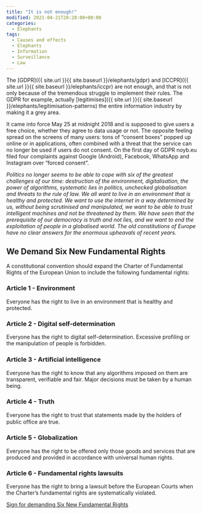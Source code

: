 ```yaml
---
title: "It is not enough!"
modified: 2021-04-21T20:28:00+00:00
categories:
  - Elephants
tags:
  - Causes and effects
  - Elephants
  - Information
  - Surveillance
  - Law
---
```


The [GDPR]({{ site.url }}{{ site.baseurl }}/elephants/gdpr) and [ICCPR]({{ site.url }}{{ site.baseurl }}/elephants/iccpr) are not enough, and that is not only because of the tremendous struggle to implement their rules. The GDPR for example, actually [legitimises]({{ site.url }}{{ site.baseurl }}/elephants/legitimisation-patterns) the entire information industry by making it a grey area. 

It came into force May 25 at midnight 2018 and is supposed to give users a free choice, whether they agree to data usage or not. The opposite feeling spread on the screens of many users: tons of “consent boxes” popped up online or in applications, often combined with a threat that the service can no longer be used if users do not consent. On the first day of GDPR noyb.eu filed four complaints against Google (Android), Facebook, WhatsApp and Instagram over “forced consent”. 

_Politics no longer seems to be able to cope with six of the greatest challenges of our time: destruction of the environment, digitalisation, the power of algorithms, systematic lies in politics, unchecked globalisation and threats to the rule of law. We all want to live in an environment that is healthy and protected. We want to use the internet in a way determined by us, without being scrutinised and manipulated, we want to be able to trust intelligent machines and not be threatened by them. We have seen that the prerequisite of our democracy is truth and not lies, and we want to end the exploitation of people in a globalised world. The old constitutions of Europe have no clear answers for the enormous upheavals of recent years._

## We Demand Six New Fundamental Rights

A constitutional convention should expand the Charter of Fundamental Rights of the European Union to include the following fundamental rights:

### Article 1 - Environment

Everyone has the right to live in an environment that is healthy and protected.

### Article 2 - Digital self-determination

Everyone has the right to digital self-determination. Excessive profiling or the manipulation of people is forbidden.

### Article 3 - Artiﬁcial intelligence

Everyone has the right to know that any algorithms imposed on them are transparent, verifiable and fair. Major decisions must be taken by a human being.

### Article 4 - Truth

Everyone has the right to trust that statements made by the holders of public ofﬁce are true.

### Article 5 - Globalization

Everyone has the right to be offered only those goods and services that are produced and provided in accordance with universal human rights.

### Article 6 - Fundamental rights lawsuits

Everyone has the right to bring a lawsuit before the European Courts when the Charter’s fundamental rights are systematically violated.

[Sign for demanding Six New Fundamental Rights](https://you.wemove.eu/campaigns/for-new-fundamental-rights-in-europe)

